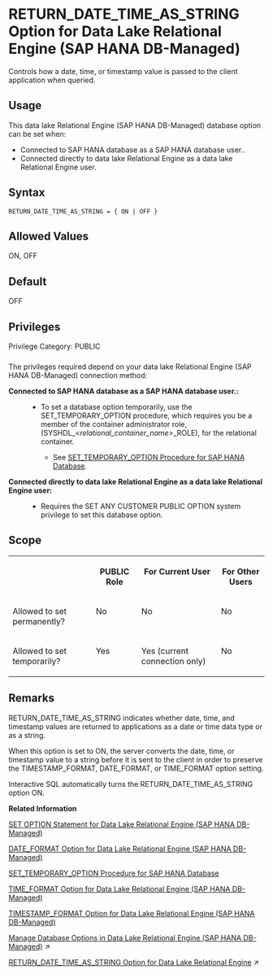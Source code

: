 <!-- loio77c385f40ad1417d8f1ea8ca653456e9 -->

# RETURN\_DATE\_TIME\_AS\_STRING Option for Data Lake Relational Engine \(SAP HANA DB-Managed\)

Controls how a date, time, or timestamp value is passed to the client application when queried.



<a name="loio77c385f40ad1417d8f1ea8ca653456e9__section_dzz_4jj_kyb"/>

## Usage

This data lake Relational Engine \(SAP HANA DB-Managed\) database option can be set when:

-   Connected to SAP HANA database as a SAP HANA database user..
-   Connected directly to data lake Relational Engine as a data lake Relational Engine user.



<a name="loio77c385f40ad1417d8f1ea8ca653456e9__section_yj2_nqz_lrb"/>

## Syntax

```
RETURN_DATE_TIME_AS_STRING = { ON | OFF }
```



<a name="loio77c385f40ad1417d8f1ea8ca653456e9__section_jzn_nqz_lrb"/>

## Allowed Values

ON, OFF



<a name="loio77c385f40ad1417d8f1ea8ca653456e9__section_dl3_4qz_lrb"/>

## Default

OFF



<a name="loio77c385f40ad1417d8f1ea8ca653456e9__section_clk_gvb_dxb"/>

## Privileges

Privilege Category: PUBLIC



### 

The privileges required depend on your data lake Relational Engine \(SAP HANA DB-Managed\) connection method:


<dl>
<dt><b>

Connected to SAP HANA database as a SAP HANA database user.:

</b></dt>
<dd>

-   To set a database option temporarily, use the SET\_TEMPORARY\_OPTION procedure, which requires you be a member of the container administrator role, \(SYSHDL\_*<relational\_container\_name\>*\_ROLE\), for the relational container.

    -   See [SET\_TEMPORARY\_OPTION Procedure for SAP HANA Database](../080-sap-hana-database-for-data-lake-relational-engine/set-temporary-option-procedure-for-sap-hana-database-abcd703.md).





</dd><dt><b>

Connected directly to data lake Relational Engine as a data lake Relational Engine user:

</b></dt>
<dd>

-   Requires the SET ANY CUSTOMER PUBLIC OPTION system privilege to set this database option.



</dd>
</dl>



<a name="loio77c385f40ad1417d8f1ea8ca653456e9__section_scf_pqz_lrb"/>

## Scope


<table>
<tr>
<th valign="top">

 

</th>
<th valign="top">

PUBLIC Role

</th>
<th valign="top">

For Current User

</th>
<th valign="top">

For Other Users

</th>
</tr>
<tr>
<td valign="top">

Allowed to set permanently?

</td>
<td valign="top">

No

</td>
<td valign="top">

No

</td>
<td valign="top">

No

</td>
</tr>
<tr>
<td valign="top">

Allowed to set temporarily?

</td>
<td valign="top">

Yes

</td>
<td valign="top">

Yes \(current connection only\)

</td>
<td valign="top">

No

</td>
</tr>
</table>



<a name="loio77c385f40ad1417d8f1ea8ca653456e9__section_ikg_qqz_lrb"/>

## Remarks

RETURN\_DATE\_TIME\_AS\_STRING indicates whether date, time, and timestamp values are returned to applications as a date or time data type or as a string.

When this option is set to ON, the server converts the date, time, or timestamp value to a string before it is sent to the client in order to preserve the TIMESTAMP\_FORMAT, DATE\_FORMAT, or TIME\_FORMAT option setting.

Interactive SQL automatically turns the RETURN\_DATE\_TIME\_AS\_STRING option ON.

**Related Information**  


[SET OPTION Statement for Data Lake Relational Engine \(SAP HANA DB-Managed\)](../030-sql-statements/set-option-statement-for-data-lake-relational-engine-sap-hana-db-managed-84a37a4.md "Changes options that affect the behavior of the database and its compatibility with Transact-SQL. Setting the value of an option can change the behavior for all users or an individual user, in either a temporary or permanent scope.")

[DATE\_FORMAT Option for Data Lake Relational Engine \(SAP HANA DB-Managed\)](date-format-option-for-data-lake-relational-engine-sap-hana-db-managed-3e2ecb4.md "Sets the format used for dates retrieved from the database.")

[SET\_TEMPORARY\_OPTION Procedure for SAP HANA Database](../080-sap-hana-database-for-data-lake-relational-engine/set-temporary-option-procedure-for-sap-hana-database-abcd703.md "Grant database options temporarily for the current connection only on a data lake Relational Engine relational container.")

[TIME\_FORMAT Option for Data Lake Relational Engine \(SAP HANA DB-Managed\)](time-format-option-for-data-lake-relational-engine-sap-hana-db-managed-5f6bdfd.md "Sets the format used for times retrieved from the database.")

[TIMESTAMP\_FORMAT Option for Data Lake Relational Engine \(SAP HANA DB-Managed\)](timestamp-format-option-for-data-lake-relational-engine-sap-hana-db-managed-002566c.md "Sets the format used for timestamps retrieved from the database.")

[Manage Database Options in Data Lake Relational Engine (SAP HANA DB-Managed)](https://help.sap.com/viewer/9220e7fec0fe4503b5c5a6e21d584e63/2024_1_QRC/en-US/964f12eb2961478b8205f5bfd8ee2ec6.html "Data lake Relational Engine database options are configurable settings that change the way the data lake Relational Engine instance behaves or performs.") :arrow_upper_right:

[RETURN_DATE_TIME_AS_STRING Option for Data Lake Relational Engine](https://help.sap.com/viewer/19b3964099384f178ad08f2d348232a9/2024_1_QRC/en-US/a652ffd684f2101583dcef31685601cf.html "Controls how a date, time, or timestamp value is passed to the client application when queried.") :arrow_upper_right:

